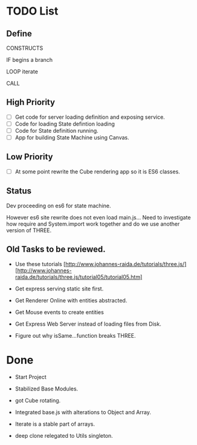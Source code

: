 
# TODO List

## Define

CONSTRUCTS

IF
begins a branch

LOOP
iterate

CALL


## High Priority
- [ ] Get code for server loading definition and exposing service.
- [ ] Code for loading State defintion loading
- [ ] Code for State definition running.
- [ ] App for building State Machine using Canvas.

## Low Priority
- [ ] At some point rewrite the Cube rendering app so it is ES6 classes.

## Status

Dev proceeding on es6 for state machine.

However es6 site rewrite does not even load main.js...
Need to investigate how require and System.import work together and do we use another version of THREE.

## Old Tasks to be reviewed.

* Use these tutorials [http://www.johannes-raida.de/tutorials/three.js/]
[http://www.johannes-raida.de/tutorials/three.js/tutorial05/tutorial05.htm]

* Get express serving static site first.


* Get Renderer Online with entities abstracted.

* Get Mouse events to create entities

* Get Express Web Server instead of loading files from Disk.

* Figure out why isSame...function breaks THREE.

# Done

* Start Project

* Stabilized Base Modules.

* got Cube rotating.

* Integrated base.js with alterations to Object and Array.

* Iterate is a stable part of arrays.

* deep clone relegated to Utils singleton.
